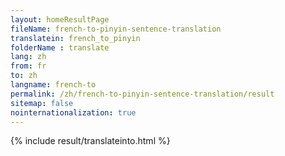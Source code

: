 ```yaml
---
layout: homeResultPage
fileName: french-to-pinyin-sentence-translation
translatein: french_to_pinyin
folderName : translate
lang: zh
from: fr
to: zh
langname: french-to
permalink: /zh/french-to-pinyin-sentence-translation/result
sitemap: false
nointernationalization: true
---
```

{% include result/translateinto.html %}

<script src="/js/result/translation.js" data-foldername="{{page.folderName}}" data-lang="{{page.lang}}"></script>
